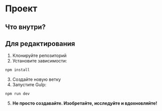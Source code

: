# Проект


## Что внутри?


## Для редактирования 
1. Клонируйте репозиторий
2. Установите зависимости:
```bash
npm install
```
3. Создайте новую ветку
4. Запустите Gulp:
```bash
npm run dev
```
5. **Не просто создавайте. Изобретайте, исследуйте и вдохновляйте!**
